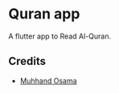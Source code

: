 # Quran app

A flutter app to Read Al-Quran.

## Credits

- [Muhhand Osama](https://github.com/muhhand)
